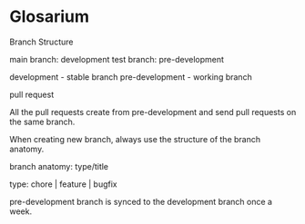 # Glosarium
Branch Structure

main branch: development test branch: pre-development

development - stable branch pre-development - working branch

pull request

All the pull requests create from pre-development and send pull requests on the same branch.

When creating new branch, always use the structure of the branch anatomy.

branch anatomy: type/title

type: chore | feature | bugfix

pre-development branch is synced to the development branch once a week.
